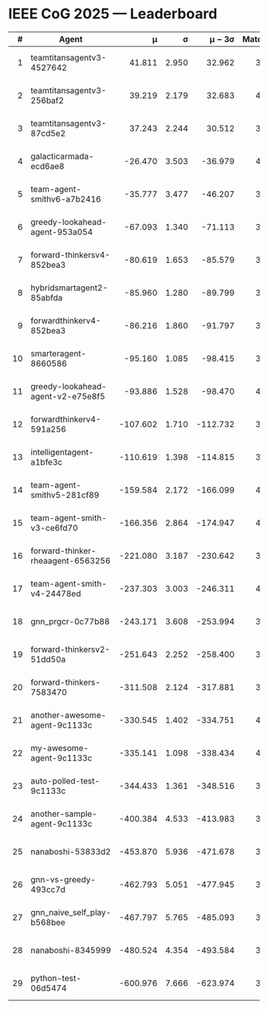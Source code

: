 # IEEE CoG 2025 — Leaderboard

| # | Agent | μ | σ | μ − 3σ | Matches | Updated |
|---:|---|---:|---:|---:|---:|---|
| 1 | teamtitansagentv3-4527642 | 41.811 | 2.950 | 32.962 | 3960 | 2025-08-18 18:31 |
| 2 | teamtitansagentv3-256baf2 | 39.219 | 2.179 | 32.683 | 4112 | 2025-08-18 18:31 |
| 3 | teamtitansagentv3-87cd5e2 | 37.243 | 2.244 | 30.512 | 3812 | 2025-08-18 18:31 |
| 4 | galacticarmada-ecd6ae8 | -26.470 | 3.503 | -36.979 | 4080 | 2025-08-18 18:31 |
| 5 | team-agent-smithv6-a7b2416 | -35.777 | 3.477 | -46.207 | 3980 | 2025-08-18 18:31 |
| 6 | greedy-lookahead-agent-953a054 | -67.093 | 1.340 | -71.113 | 3756 | 2025-08-18 18:31 |
| 7 | forward-thinkersv4-852bea3 | -80.619 | 1.653 | -85.579 | 3165 | 2025-08-18 18:31 |
| 8 | hybridsmartagent2-85abfda | -85.960 | 1.280 | -89.799 | 3863 | 2025-08-18 18:31 |
| 9 | forwardthinkerv4-852bea3 | -86.216 | 1.860 | -91.797 | 3160 | 2025-08-18 18:31 |
| 10 | smarteragent-8660586 | -95.160 | 1.085 | -98.415 | 3443 | 2025-08-18 18:31 |
| 11 | greedy-lookahead-agent-v2-e75e8f5 | -93.886 | 1.528 | -98.470 | 4016 | 2025-08-18 18:31 |
| 12 | forwardthinkerv4-591a256 | -107.602 | 1.710 | -112.732 | 3609 | 2025-08-18 18:31 |
| 13 | intelligentagent-a1bfe3c | -110.619 | 1.398 | -114.815 | 3130 | 2025-08-18 18:31 |
| 14 | team-agent-smithv5-281cf89 | -159.584 | 2.172 | -166.099 | 4000 | 2025-08-18 18:31 |
| 15 | team-agent-smith-v3-ce6fd70 | -166.356 | 2.864 | -174.947 | 4372 | 2025-08-18 18:31 |
| 16 | forward-thinker-rheaagent-6563256 | -221.080 | 3.187 | -230.642 | 3804 | 2025-08-18 18:31 |
| 17 | team-agent-smith-v4-24478ed | -237.303 | 3.003 | -246.311 | 4232 | 2025-08-18 18:31 |
| 18 | gnn_prgcr-0c77b88 | -243.171 | 3.608 | -253.994 | 3850 | 2025-08-18 18:31 |
| 19 | forward-thinkersv2-51dd50a | -251.643 | 2.252 | -258.400 | 3984 | 2025-08-18 18:31 |
| 20 | forward-thinkers-7583470 | -311.508 | 2.124 | -317.881 | 3580 | 2025-08-18 18:31 |
| 21 | another-awesome-agent-9c1133c | -330.545 | 1.402 | -334.751 | 4380 | 2025-08-18 18:31 |
| 22 | my-awesome-agent-9c1133c | -335.141 | 1.098 | -338.434 | 4280 | 2025-08-18 18:31 |
| 23 | auto-polled-test-9c1133c | -344.433 | 1.361 | -348.516 | 3360 | 2025-08-18 18:31 |
| 24 | another-sample-agent-9c1133c | -400.384 | 4.533 | -413.983 | 3700 | 2025-08-18 18:31 |
| 25 | nanaboshi-53833d2 | -453.870 | 5.936 | -471.678 | 3020 | 2025-08-18 18:31 |
| 26 | gnn-vs-greedy-493cc7d | -462.793 | 5.051 | -477.945 | 3240 | 2025-08-18 18:31 |
| 27 | gnn_naive_self_play-b568bee | -467.797 | 5.765 | -485.093 | 3380 | 2025-08-18 18:31 |
| 28 | nanaboshi-8345999 | -480.524 | 4.354 | -493.584 | 3380 | 2025-08-18 18:31 |
| 29 | python-test-06d5474 | -600.976 | 7.666 | -623.974 | 3150 | 2025-08-18 18:31 |
